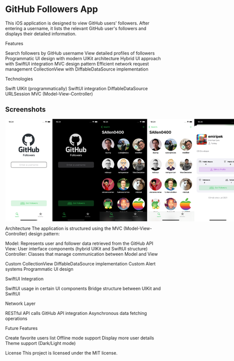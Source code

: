 # GitHub Followers App

This iOS application is designed to view GitHub users' followers. After entering a username, it lists the relevant GitHub user's followers and displays their detailed information.

Features

Search followers by GitHub username
View detailed profiles of followers
Programmatic UI design with modern UIKit architecture
Hybrid UI approach with SwiftUI integration
MVC design pattern
Efficient network request management
CollectionView with DiffableDataSource implementation

Technologies

Swift
UIKit (programmatically)
SwiftUI integration
DiffableDataSource
URLSession
MVC (Model-View-Controller)

## Screenshots

<div style="display: flex; justify-content: space-between;">
    <img src="https://raw.githubusercontent.com/emiripek/GHFollowers/refs/heads/main/Screenshots/Simulator%20Screenshot%20-%20iPhone%2011%20-%202025-04-09%20at%2019.24.17.png" width="30%" alt="Home Screen">
    <img src="https://raw.githubusercontent.com/emiripek/GHFollowers/refs/heads/main/Screenshots/Simulator%20Screenshot%20-%20iPhone%2011%20-%202025-04-09%20at%2019.24.21.png" width="30%" alt="Home Screen Dark">
 <img src="https://raw.githubusercontent.com/emiripek/GHFollowers/refs/heads/main/Simulator%20Screenshot%20-%20iPhone%2011%20-%202025-04-09%20at%2019.24.32.png" width="30%" alt="">
 <img src="https://raw.githubusercontent.com/emiripek/GHFollowers/refs/heads/main/Simulator%20Screenshot%20-%20iPhone%2011%20-%202025-04-09%20at%2019.24.36.png" width="30%" alt="">
 <img src="https://raw.githubusercontent.com/emiripek/GHFollowers/refs/heads/main/Simulator%20Screenshot%20-%20iPhone%2011%20-%202025-04-09%20at%2019.25.02.png" width="30%" alt="">
 <img src="https://raw.githubusercontent.com/emiripek/GHFollowers/refs/heads/main/Simulator%20Screenshot%20-%20iPhone%2011%20-%202025-04-09%20at%2019.25.07.png" width="30%" alt="">
</div>

Architecture
The application is structured using the MVC (Model-View-Controller) design pattern:

Model: Represents user and follower data retrieved from the GitHub API
View: User interface components (hybrid UIKit and SwiftUI structure)
Controller: Classes that manage communication between Model and View

Custom CollectionView
DiffableDataSource implementation
Custom Alert systems
Programmatic UI design

SwiftUI Integration

SwiftUI usage in certain UI components
Bridge structure between UIKit and SwiftUI

Network Layer

RESTful API calls
GitHub API integration
Asynchronous data fetching operations

Future Features

 Create favorite users list
 Offline mode support
 Display more user details
 Theme support (Dark/Light mode)

License
This project is licensed under the MIT license.
